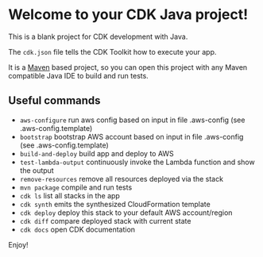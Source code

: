 # Welcome to your CDK Java project!

This is a blank project for CDK development with Java.

The `cdk.json` file tells the CDK Toolkit how to execute your app.

It is a [Maven](https://maven.apache.org/) based project, so you can open this project with any Maven compatible Java IDE to build and run tests.

## Useful commands

 * `aws-configure`       run aws config based on input in file .aws-config (see .aws-config.template)
 * `bootstrap`           bootstrap AWS account based on input in file .aws-config (see .aws-config.template)
 * `build-and-deploy`    build app and deploy to AWS
 * `test-lambda-output`  continuously invoke the Lambda function and show the output
 * `remove-resources`    remove all resources deployed via the stack
 * `mvn package`         compile and run tests
 * `cdk ls`              list all stacks in the app
 * `cdk synth`           emits the synthesized CloudFormation template
 * `cdk deploy`          deploy this stack to your default AWS account/region
 * `cdk diff`            compare deployed stack with current state
 * `cdk docs`            open CDK documentation

Enjoy!
